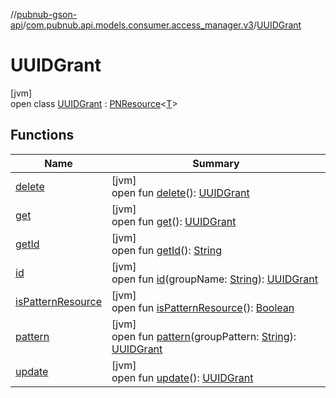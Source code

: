 //[pubnub-gson-api](../../../index.md)/[com.pubnub.api.models.consumer.access_manager.v3](../index.md)/[UUIDGrant](index.md)

# UUIDGrant

[jvm]\
open class [UUIDGrant](index.md) : [PNResource](../-p-n-resource/index.md)&lt;[T](../-p-n-resource/index.md)&gt;

## Functions

| Name | Summary |
|---|---|
| [delete](delete.md) | [jvm]<br>open fun [delete](delete.md)(): [UUIDGrant](index.md) |
| [get](get.md) | [jvm]<br>open fun [get](get.md)(): [UUIDGrant](index.md) |
| [getId](../-p-n-resource/get-id.md) | [jvm]<br>open fun [getId](../-p-n-resource/get-id.md)(): [String](https://docs.oracle.com/javase/8/docs/api/java/lang/String.html) |
| [id](id.md) | [jvm]<br>open fun [id](id.md)(groupName: [String](https://docs.oracle.com/javase/8/docs/api/java/lang/String.html)): [UUIDGrant](index.md) |
| [isPatternResource](../-p-n-resource/is-pattern-resource.md) | [jvm]<br>open fun [isPatternResource](../-p-n-resource/is-pattern-resource.md)(): [Boolean](https://kotlinlang.org/api/latest/jvm/stdlib/kotlin/-boolean/index.html) |
| [pattern](pattern.md) | [jvm]<br>open fun [pattern](pattern.md)(groupPattern: [String](https://docs.oracle.com/javase/8/docs/api/java/lang/String.html)): [UUIDGrant](index.md) |
| [update](update.md) | [jvm]<br>open fun [update](update.md)(): [UUIDGrant](index.md) |
